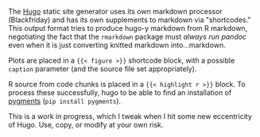 The [Hugo](http://gohugo.io/) static site generator uses its own markdown processor (Blackfriday) and has its own supplements to markdown via "shortcodes." This output format tries to produce hugo-y markdown from R markdown, negotiating the fact that the `rmarkdown` package must *always run pandoc* even when it is just converting knitted markdown into...markdown.

Plots are placed in a `{{< figure >}}` shortcode block, with a possible `caption` parameter (and the source file set appropriately).

R source from code chunks is placed in a `{{< highlight r >}}` block. To process these successfully, hugo to be able to find an installation of [pygments](http://pygments.org) (`pip install pygments`).

This is a work in progress, which I tweak when I hit some new eccentricity of Hugo. Use, copy, or modify at your own risk.
